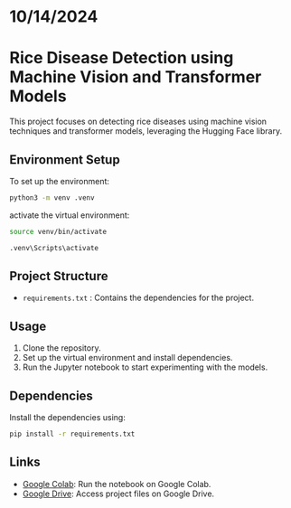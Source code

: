 # 10/14/2024

# Rice Disease Detection using Machine Vision and Transformer Models

This project focuses on detecting rice diseases using machine vision techniques and transformer models, leveraging the Hugging Face library.

## Environment Setup

To set up the environment:
```bash
python3 -m venv .venv
```

activate the virtual environment:
```bash
source venv/bin/activate
```
```bash
.venv\Scripts\activate
```

## Project Structure

- `requirements.txt` : Contains the dependencies for the project.

## Usage

1. Clone the repository.
2. Set up the virtual environment and install dependencies.
3. Run the Jupyter notebook to start experimenting with the models.

## Dependencies

Install the dependencies using:

```bash
pip install -r requirements.txt
```

## Links

- [Google Colab](https://colab.research.google.com/drive/1JifTXhslMUR6ksv8S7DhKaYeT1dKgRw1#scrollTo=b8QC33RNEUDD): Run the notebook on Google Colab.
- [Google Drive](https://drive.google.com/drive/folders/0AND7L-n1cnFpUk9PVA): Access project files on Google Drive.
